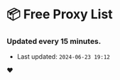 # :package: Free Proxy List
### Updated every 15 minutes.

- Last updated: `2024-06-23 19:12`

:heart:
